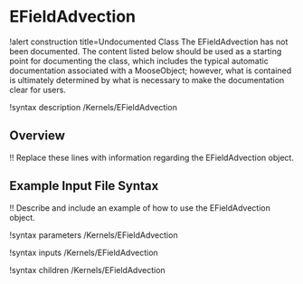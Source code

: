 # EFieldAdvection

!alert construction title=Undocumented Class
The EFieldAdvection has not been documented. The content listed below should be used as a starting point for
documenting the class, which includes the typical automatic documentation associated with a
MooseObject; however, what is contained is ultimately determined by what is necessary to make the
documentation clear for users.

!syntax description /Kernels/EFieldAdvection

## Overview

!! Replace these lines with information regarding the EFieldAdvection object.

## Example Input File Syntax

!! Describe and include an example of how to use the EFieldAdvection object.

!syntax parameters /Kernels/EFieldAdvection

!syntax inputs /Kernels/EFieldAdvection

!syntax children /Kernels/EFieldAdvection
